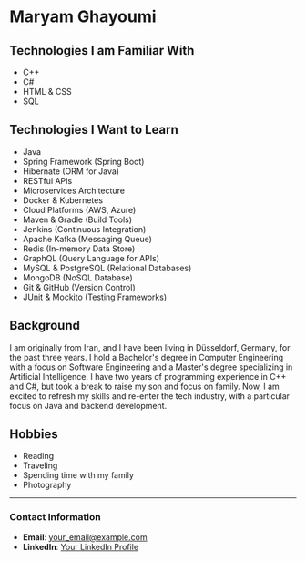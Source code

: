# Maryam Ghayoumi

## Technologies I am Familiar With
- C++
- C#
- HTML & CSS
- SQL

## Technologies I Want to Learn
- Java
- Spring Framework (Spring Boot)
- Hibernate (ORM for Java)
- RESTful APIs
- Microservices Architecture
- Docker & Kubernetes
- Cloud Platforms (AWS, Azure)
- Maven & Gradle (Build Tools)
- Jenkins (Continuous Integration)
- Apache Kafka (Messaging Queue)
- Redis (In-memory Data Store)
- GraphQL (Query Language for APIs)
- MySQL & PostgreSQL (Relational Databases)
- MongoDB (NoSQL Database)
- Git & GitHub (Version Control)
- JUnit & Mockito (Testing Frameworks)

## Background
<p>I am originally from Iran, and I have been living in Düsseldorf, Germany, for the past three years. I hold a Bachelor's degree in Computer Engineering with a focus on Software Engineering and a Master's degree specializing in Artificial Intelligence. I have two years of programming experience in C++ and C#, but took a break to raise my son and focus on family. Now, I am excited to refresh my skills and re-enter the tech industry, with a particular focus on Java and backend development.</p>

## Hobbies
<ul>
  <li>Reading</li>
  <li>Traveling</li>
  <li>Spending time with my family</li>
  <li>Photography</li>
</ul>

---

<h3>Contact Information</h3>
<ul>
  <li><strong>Email</strong>: <a href="mailto:your_email@example.com">your_email@example.com</a></li>
  <li><strong>LinkedIn</strong>: <a href="https://www.linkedin.com/your-profile-url" target="_blank">Your LinkedIn Profile</a></li
